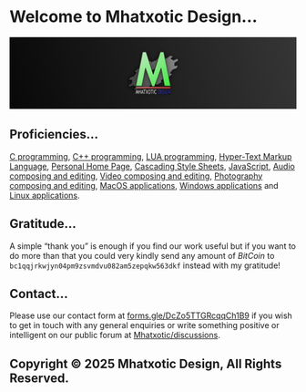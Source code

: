 # Welcome to Mhatxotic Design…

![Mhatxotic logo](/logo.webp?raw=true "Mhatxotic logo")

## Proficiencies…
[C programming](https://github.com/topics/c), [C++ programming](https://github.com/topics/cplusplus), [LUA programming](https://github.com/topics/lua), [Hyper-Text Markup Language](https://github.com/topics/html), [Personal Home Page](https://github.com/topics/php), [Cascading Style Sheets](https://github.com/topics/css), [JavaScript](https://github.com/topics/js), [Audio composing and editing](https://github.com/topics/audio), [Video composing and editing](https://github.com/topics/video), [Photography composing and editing](https://github.com/topics/photography), [MacOS applications](https://github.com/topics/macos), [Windows applications](https://github.com/topics/windows) and [Linux applications](https://github.com/topics/linux).

## Gratitude…
A simple “thank you” is enough if you find our work useful but if you want to do more than that you could very kindly send any amount of *BitCoin* to `bc1qqjrkwjyn04pm9zsvmdvu082am5zepqkw563dkf` instead with my gratitude!

## Contact…
Please use our contact form at [forms.gle/DcZo5TTGRcqqCh1B9](https://forms.gle/DcZo5TTGRcqqCh1B9) if you wish to get in touch with any general enquiries or write something positive or intelligent on our public forum at [Mhatxotic/discussions](https://github.com/mhatxotic/Mhatxotic/discussions).

## Copyright © 2025 Mhatxotic Design, All Rights Reserved.
